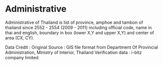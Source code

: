# Administrative
Administrative of Thailand is list of province, amphoe and tambon of thailand since 2552 - 2554 (2009 - 2011) including official code, name in thai and english, boundary in box (lower X,Y and upper X,Y) and center of area (CX, CY). 

Data Credit : 
Original Source : GIS file format from Department Of Provincial Administration, Ministry of Interior, Thailand
Verification data : i-bitz company limited

